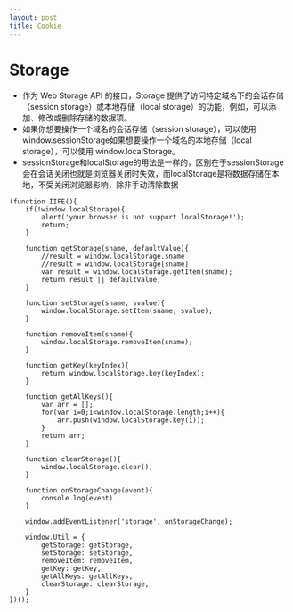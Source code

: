 ```yaml
---
layout: post
title: Cookie
---
```


# Storage
- 作为 Web Storage API 的接口，Storage 提供了访问特定域名下的会话存储（session storage）或本地存储（local storage）的功能，例如，可以添加、修改或删除存储的数据项。
- 如果你想要操作一个域名的会话存储（session storage），可以使用 window.sessionStorage如果想要操作一个域名的本地存储（local storage），可以使用  window.localStorage。
- sessionStorage和localStorage的用法是一样的，区别在于sessionStorage会在会话关闭也就是浏览器关闭时失效，而localStorage是将数据存储在本地，不受关闭浏览器影响，除非手动清除数据

```
(function IIFE(){
    if(!window.localStorage){
        alert('your browser is not support localStorage!');
        return;
    }
    
    function getStorage(sname, defaultValue){
        //result = window.localStorage.sname
        //result = window.localStorage[sname]
        var result = window.localStorage.getItem(sname);
        return result || defaultValue;
    }
    
    function setStorage(sname, svalue){
        window.localStorage.setItem(sname, svalue);
    }
    
    function removeItem(sname){
        window.localStorage.removeItem(sname);
    }
    
    function getKey(keyIndex){
        return window.localStorage.key(keyIndex);
    }
    
    function getAllKeys(){
        var arr = [];
        for(var i=0;i<window.localStorage.length;i++){
            arr.push(window.localStorage.key(i));
        }
        return arr;
    }
    
    function clearStorage(){
        window.localStorage.clear();
    }
    
    function onStorageChange(event){
        console.log(event)
    }
    
    window.addEventListener('storage', onStorageChange);
    
    window.Util = {
        getStorage: getStorage,
        setStorage: setStorage,
        removeItem: removeItem,
        getKey: getKey,
        getAllKeys: getAllKeys,
        clearStorage: clearStorage,
    }
})();
```
